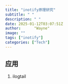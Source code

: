 ```yaml
---
title: "inotify原理研究"
subtitle: " "
description: " "
date: 2025-01-12T03:07:51Z
author:      "Wayne"
image: ""
tags: ["inotify"]
categories: ["Tech"]
---
```


## 应用

1. ilogtail
